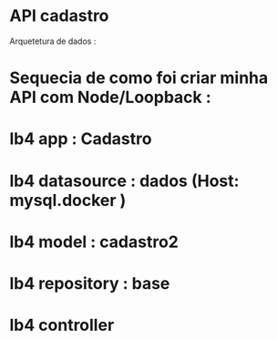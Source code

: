 # API cadastro
 
 Arquetetura de dados :
 
 # Sequecia de como foi  criar minha API com Node/Loopback :

# 
# lb4 app : Cadastro 
# lb4 datasource : dados   (Host: mysql.docker )
# lb4 model : cadastro2
# lb4 repository : base
# lb4 controller 





